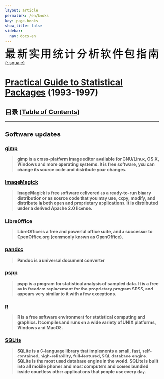 ```yaml
---
layout: article
permalink: /en/books
key: page-books
show_title: false
sidebar:
  nav: docs-en
---
```


[![](pgspname.svg){:.square}](https://jinghuazhao.github.io/book/pgsp.pdf)

# [Practical Guide to Statistical Packages](https://jinghuazhao.github.io/book/pgsp.pdf) (1993-1997)

## 目录 ([Table of Contents](https://jinghuazhao.github.io/iop/jinghua/pgsp/pgsp.html))

---

## Software updates

### [gimp](https://www.gimp.org/)

> **gimp is a cross-platform image editor available for GNU/Linux, OS X, Windows and more operating systems. It is free software, you can change its source code and distribute your changes.**

### [ImageMagick](https://imagemagick.org/index.php)

> **ImageMagick is free software delivered as a ready-to-run binary distribution or as source code that you may use, copy, modify, and distribute in both open and proprietary applications. It is distributed under a derived Apache 2.0 license.**

### [LibreOffice](https://www.libreoffice.org/)

> **LibreOffice is a free and powerful office suite, and a successor to OpenOffice.org (commonly known as OpenOffice).**

### [pandoc](https://pandoc.org/)

> **Pandoc is a universal document converter**

### [pspp](https://www.gnu.org/software/pspp/)

> **pspp is a program for statistical analysis of sampled data. It is a free as in freedom replacement for the proprietary program SPSS, and appears very similar to it with a few exceptions.**

### [R](https://www.r-project.org/) 

> **R is a free software environment for statistical computing and graphics. It compiles and runs on a wide variety of UNIX platforms, Windows and MacOS.**

### [SQLite](https://www.sqlite.org/index.html)

> **SQLite is a C-language library that implements a small, fast, self-contained, high-reliability, full-featured, SQL database engine. SQLite is the most used database engine in the world. SQLite is built into all mobile phones and most computers and comes bundled inside countless other applications that people use every day.**
